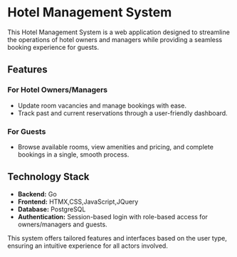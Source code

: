 # Hotel Management System

This Hotel Management System is a web application designed to streamline the operations of hotel owners and managers while providing a seamless booking experience for guests.

## Features

### For Hotel Owners/Managers
- Update room vacancies and manage bookings with ease.
- Track past and current reservations through a user-friendly dashboard.

### For Guests
- Browse available rooms, view amenities and pricing, and complete bookings in a single, smooth process.

## Technology Stack
- **Backend:** Go
- **Frontend:** HTMX,CSS,JavaScript,JQuery
- **Database:** PostgreSQL
- **Authentication:** Session-based login with role-based access for owners/managers and guests.

This system offers tailored features and interfaces based on the user type, ensuring an intuitive experience for all actors involved.
